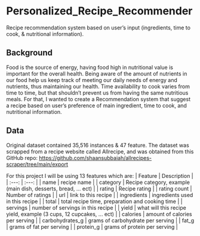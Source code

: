 # Personalized_Recipe_Recommender
Recipe recommendation system based on user’s input (ingredients, time to cook, &amp; nutritional information).
## Background
Food is the source of energy, having food high in nutritional value is important for the overall health. Being aware of the amount of nutrients in our food help us keep track of meeting our daily needs of energy and nutrients, thus maintaining our health. Time availability to cook varies from time to time, but that shouldn’t prevent us from having the same nutritious meals. For that, I wanted to create a Recommendation system that suggest a recipe based on user’s preference of main ingredient, time to cook, and nutritional information.
## Data
Original dataset contained 35,516 instances & 47 feature. The dataset was scrapped from a recipe website called Allrecipe, and was obtained from this GitHub repo:
https://github.com/shaansubbaiah/allrecipes-scraper/tree/main/export

For this project I will be using 13 features which are:
| Feature         | Description |
|  :---:          |   :---:     |
|  name           | recipe name |
| category        | Recipe category, example (main dish, desserts, bread, ... ect) |
| rating          | Recipe rating |
| rating count    | Number of ratings |
| url             | link to this recipe |
| ingredients     | ingredients used in this recipe |
| total           | total recipe time, preparation and cooking time |
| servings        | number of servings in this recipe |
| yield           | what will this recipe yield, example (3 cups, 12 cupcakes, ... ect) |
| calories        | amount of calories per serving |
| carbohydrates_g | grams of carbohydrate per serving |
| fat_g           | grams of fat per serving |
| protein_g       | grams of protein per serving |
